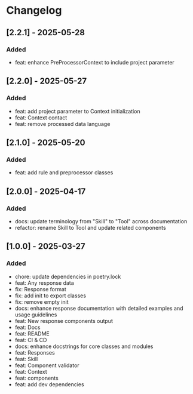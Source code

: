 # Changelog

## [2.2.1] - 2025-05-28

### Added

- feat: enhance PreProcessorContext to include project parameter

## [2.2.0] - 2025-05-27

### Added

- feat: add project parameter to Context initialization
- feat: Context contact 
- feat: remove processed data language

## [2.1.0] - 2025-05-20

### Added

- feat: add rule and preprocessor classes

## [2.0.0] - 2025-04-17

### Added

- docs: update terminology from "Skill" to "Tool" across documentation
- refactor: rename Skill to Tool and update related components

## [1.0.0] - 2025-03-27

### Added

- chore: update dependencies in poetry.lock
- feat: Any response data
- fix: Response format
- fix: add init to export classes
- fix: remove empty init
- docs: enhance response documentation with detailed examples and usage guidelines
- feat: New response components output 
- feat: Docs
- feat: README
- feat: CI & CD
- docs: enhance docstrings for core classes and modules
- feat: Responses
- feat: Skill
- feat: Component validator
- feat: Context
- feat: components
- feat: add dev dependencies